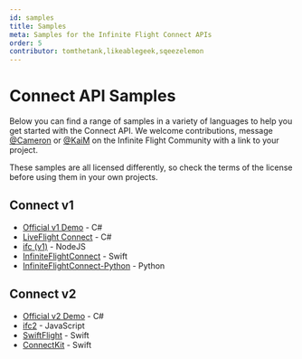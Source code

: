 ```yaml
---
id: samples
title: Samples
meta: Samples for the Infinite Flight Connect APIs
order: 5
contributor: tomthetank,likeablegeek,sqeezelemon
---
```


# Connect API Samples

Below you can find a range of samples in a variety of languages to help you get started with the Connect API. We welcome contributions, message [@Cameron](https://community.infiniteflight.com/u/cameron) or [@KaiM](https://community.infiniteflight.com/u/kaim/) on the Infinite Flight Community with a link to your project.

These samples are all licensed differently, so check the terms of the license before using them in your own projects.

## Connect v1

- [Official v1 Demo](https://github.com/mlaban/IFCTest) - C#
- [LiveFlight Connect](https://github.com/LiveFlightApp/Connect-Windows) - C#
- [ifc (v1)](https://github.com/nicolasbd/ifc) - NodeJS
- [InfiniteFlightConnect](https://github.com/carmichaelalonso/InfiniteFlightConnect) - Swift
- [InfiniteFlightConnect-Python](https://github.com/flyme2bluemoon/InfiniteFlightConnect-Python) - Python

## Connect v2

- [Official v2 Demo](https://github.com/carmichaelalonso/infiniteflightapi) - C#
- [ifc2](https://community.infiniteflight.com/t/ifc2-new-javascript-client-for-the-connect-v2-api/637176) - JavaScript
- [SwiftFlight](https://github.com/tomthetank46/SwiftFlight) - Swift
- [ConnectKit](https://github.com/sqeezelemon/ConnectKit) - Swift
